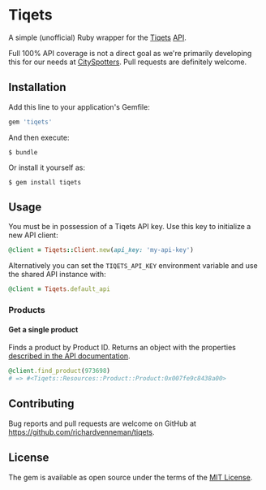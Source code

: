 # Tiqets

A simple (unofficial) Ruby wrapper for the [Tiqets](https://www.tiqets.com) [API](https://api.tiqets.com/v2/docs/).

Full 100% API coverage is not a direct goal as we're primarily developing this for our needs at [CitySpotters](https://www.cityspotters.com). Pull requests are definitely welcome.

## Installation

Add this line to your application's Gemfile:

```ruby
gem 'tiqets'
```

And then execute:

    $ bundle

Or install it yourself as:

    $ gem install tiqets

## Usage

You must be in possession of a Tiqets API key. Use this key to initialize a new API client:

```ruby
@client = Tiqets::Client.new(api_key: 'my-api-key')
```

Alternatively you can set the `TIQETS_API_KEY` environment variable and use the shared API instance with:

```ruby
@client = Tiqets.default_api
```

### Products

#### Get a single product
Finds a product by Product ID. Returns an object with the properties [described in the API documentation](https://api.tiqets.com/v2/docs/#the-product-object).

```ruby
@client.find_product(973698)
# => #<Tiqets::Resources::Product::Product:0x007fe9c8438a00>
```

## Contributing

Bug reports and pull requests are welcome on GitHub at https://github.com/richardvenneman/tiqets.

## License

The gem is available as open source under the terms of the [MIT License](http://opensource.org/licenses/MIT).
